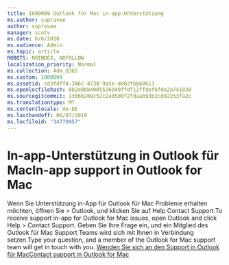 ```yaml
---
title: 1800009 Outlook für Mac in-app-Unterstützung
ms.author: supravee
author: supravee
manager: scotv
ms.date: 6/6/2018
ms.audience: Admin
ms.topic: article
ROBOTS: NOINDEX, NOFOLLOW
localization_priority: Normal
ms.collection: Adm_O365
ms.custom: 1800009
ms.assetid: cd3fdff4-346c-4730-9a5e-de02fbb60613
ms.openlocfilehash: 8b2e0bb4005526d49ffdf12ffdef6fda2a741038
ms.sourcegitcommit: 136b8209c52c2a05d0f2fdaab93b2cd92253fa2c
ms.translationtype: MT
ms.contentlocale: de-DE
ms.lasthandoff: 06/07/2019
ms.locfileid: "34770957"
---
```

# <a name="in-app-support-in-outlook-for-mac"></a><span data-ttu-id="15aed-102">In-app-Unterstützung in Outlook für Mac</span><span class="sxs-lookup"><span data-stu-id="15aed-102">In-app support in Outlook for Mac</span></span>

<span data-ttu-id="15aed-103">Wenn Sie Unterstützung in-App für Outlook für Mac Probleme erhalten möchten, öffnen Sie \> Outlook, und klicken Sie auf Help Contact Support.</span><span class="sxs-lookup"><span data-stu-id="15aed-103">To receive support in-app for Outlook for Mac issues, open Outlook and click Help \> Contact Support.</span></span> <span data-ttu-id="15aed-104">Geben Sie Ihre Frage ein, und ein Mitglied des Outlook für Mac Support Teams wird sich mit Ihnen in Verbindung setzen.</span><span class="sxs-lookup"><span data-stu-id="15aed-104">Type your question, and a member of the Outlook for Mac support team will get in touch with you.</span></span> [<span data-ttu-id="15aed-105">Wenden Sie sich an den Support in Outlook für Mac</span><span class="sxs-lookup"><span data-stu-id="15aed-105">Contact support in Outlook for Mac</span></span>](https://answers.microsoft.com/msoffice/forum/msoffice_outlook-mso_mac/new-contact-support-feature-in-outlook-2016-for/d4fc21c4-25e2-4e10-b943-1fba6542b517)